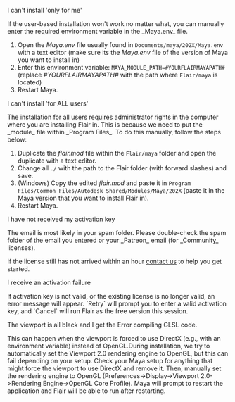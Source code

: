
I can't install 'only for me'
<div markdown="1">
If the user-based installation won't work no matter what, you can manually enter the required environment variable in the _Maya.env_ file.

1. Open the _Maya.env_ file usually found in `Documents/maya/202X/Maya.env` with a text editor (make sure its the _Maya.env_ file of the version of Maya you want to install in)
1. Enter this environment variable: `MAYA_MODULE_PATH=#YOURFLAIRMAYAPATH#` (replace _#YOURFLAIRMAYAPATH#_ with the path where `Flair/maya` is located)
1. Restart Maya.
</div>

I can't install 'for ALL users'
<div markdown="1">
The installation for all users requires administrator rights in the computer where you are installing Flair in. This is because we need to put the _module_ file within _Program Files_.
To do this manually, follow the steps below:

1. Duplicate the _flair.mod_ file within the `Flair/maya` folder and open the duplicate with a text editor.
1. Change all `./` with the path to the Flair folder (with forward slashes) and save.
1. (Windows) Copy the edited _flair.mod_ and paste it in `Program Files/Common Files/Autodesk Shared/Modules/Maya/202X` (paste it in the Maya version that you want to install Flair in).
1. Restart Maya.
</div>

I have not received my activation key
<div markdown="1">
The email is most likely in your spam folder. Please double-check the spam folder of the email you entered or your _Patreon_ email (for _Community_ licenses).

If the license still has not arrived within an hour [contact us](https://artineering.io/contact) to help you get started.
</div>

I receive an activation failure
<div markdown="1">
If activation key is not valid, or the existing license is no longer valid, an error message will appear.
`Retry` will prompt you to enter a valid activation key, and `Cancel` will run Flair as the free version this session.
</div>

The viewport is all black and I get the Error compiling GLSL code. 
<div markdown="1">
This can happen when the viewport is forced to use DirectX (e.g., with an environment variable) instead of OpenGL.During installation, we try to automatically set the Viewport 2.0 rendering engine to OpenGL, but this can fail depending on your setup.  Check your Maya setup for anything that might force the viewport to use DirectX and remove it. Then, manually set the rendering engine to OpenGL (Preferences->Display->Viewport 2.0->Rendering Engine->OpenGL Core Profile). Maya will prompt to restart the application and Flair will be able to run after restarting.
</div>






